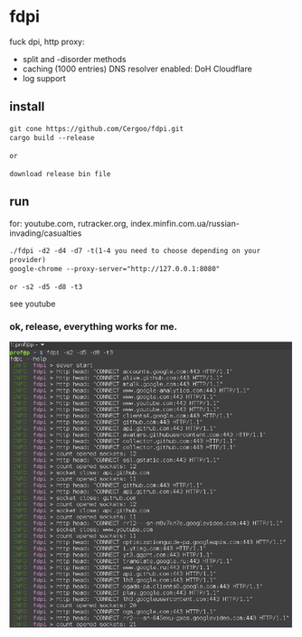 # fdpi
fuck dpi, http proxy:
- split and -disorder methods
- caching (1000 entries) DNS resolver enabled: DoH Cloudflare
- log support

## install
```
git cone https://github.com/Cergoo/fdpi.git
cargo build --release

or

download release bin file 
```

## run
for: 
youtube.com, 
rutracker.org,
index.minfin.com.ua/russian-invading/casualties
```
./fdpi -d2 -d4 -d7 -t(1-4 you need to choose depending on your provider)        
google-chrome --proxy-server="http://127.0.0.1:8080"

or -s2 -d5 -d8 -t3
```
see youtube

### ok, release, everything works for me.


<img src="img1.jpg" width="500">